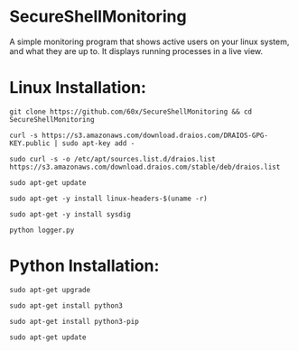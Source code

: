 # SecureShellMonitoring

A simple monitoring program that shows active users on your linux system, and what they are up to. It displays running processes in a live view.

# **Linux Installation:**
```
git clone https://github.com/60x/SecureShellMonitoring && cd SecureShellMonitoring

curl -s https://s3.amazonaws.com/download.draios.com/DRAIOS-GPG-KEY.public | sudo apt-key add -  

sudo curl -s -o /etc/apt/sources.list.d/draios.list https://s3.amazonaws.com/download.draios.com/stable/deb/draios.list  

sudo apt-get update

sudo apt-get -y install linux-headers-$(uname -r)

sudo apt-get -y install sysdig

python logger.py
```

# **Python Installation:**
```
sudo apt-get upgrade

sudo apt-get install python3

sudo apt-get install python3-pip

sudo apt-get update
```

